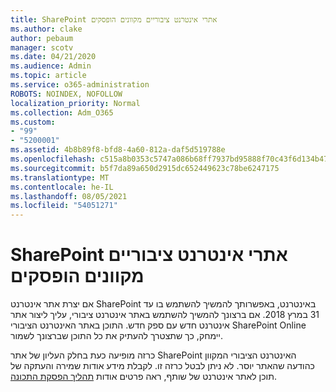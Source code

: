 ```yaml
---
title: SharePoint אתרי אינטרנט ציבוריים מקוונים הופסקים
ms.author: clake
author: pebaum
manager: scotv
ms.date: 04/21/2020
ms.audience: Admin
ms.topic: article
ms.service: o365-administration
ROBOTS: NOINDEX, NOFOLLOW
localization_priority: Normal
ms.collection: Adm_O365
ms.custom:
- "99"
- "5200001"
ms.assetid: 4b8b89f8-bfd8-4a60-812a-daf5d519788e
ms.openlocfilehash: c515a8b0353c5747a086b68ff7937bd95888f70c43f6d134b4756653e2177b0b
ms.sourcegitcommit: b5f7da89a650d2915dc652449623c78be6247175
ms.translationtype: MT
ms.contentlocale: he-IL
ms.lasthandoff: 08/05/2021
ms.locfileid: "54051271"
---
```

# <a name="sharepoint-online-public-websites-are-being-discontinued"></a>SharePoint אתרי אינטרנט ציבוריים מקוונים הופסקים

אם יצרת אתר אינטרנט SharePoint באינטרנט, באפשרותך להמשיך להשתמש בו עד 31 במרץ 2018. אם ברצונך להמשיך להשתמש באתר אינטרנט ציבורי, עליך ליצור אתר אינטרנט חדש עם ספק חדש. התוכן באתר האינטרנט הציבורי SharePoint Online יימחק, כך שתצטרך להעתיק את כל התוכן שברצונך לשמור.
  
כרזה מופיעה כעת בחלק העליון של אתר SharePoint האינטרנט הציבורי המקוון כהודעה שהאתר יוסר. לא ניתן לבטל כרזה זו. לקבלת מידע אודות שמירה והעתקה של תוכן לאתר אינטרנט של שותף, ראה פרטים אודות [תהליך הפסקת התכונה](https://go.microsoft.com/fwlink/?linkid=866980).
  